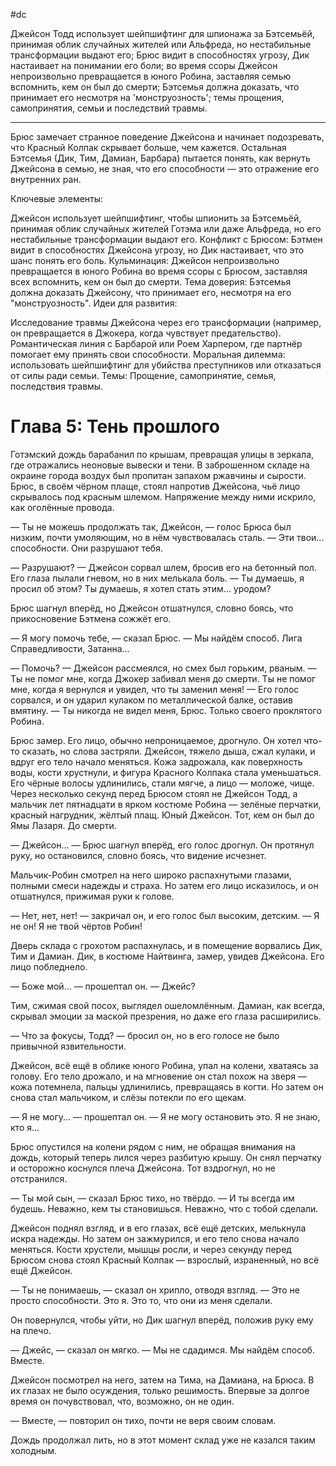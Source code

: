 #dc

Джейсон Тодд использует шейпшифтинг для шпионажа за Бэтсемьёй, принимая облик случайных жителей или Альфреда, но нестабильные трансформации выдают его; Брюс видит в способностях угрозу, Дик настаивает на понимании его боли; во время ссоры Джейсон непроизвольно превращается в юного Робина, заставляя семью вспомнить, кем он был до смерти; Бэтсемья должна доказать, что принимает его несмотря на 'монструозность'; темы прощения, самопринятия, семьи и последствий травмы.

---
Брюс замечает странное поведение Джейсона и начинает подозревать, что Красный Колпак скрывает больше, чем кажется. Остальная Бэтсемья (Дик, Тим, Дамиан, Барбара) пытается понять, как вернуть Джейсона в семью, не зная, что его способности — это отражение его внутренних ран.

Ключевые элементы:

Джейсон использует шейпшифтинг, чтобы шпионить за Бэтсемьёй, принимая облик случайных жителей Готэма или даже Альфреда, но его нестабильные трансформации выдают его.
Конфликт с Брюсом: Бэтмен видит в способностях Джейсона угрозу, но Дик настаивает, что это шанс понять его боль.
Кульминация: Джейсон непроизвольно превращается в юного Робина во время ссоры с Брюсом, заставляя всех вспомнить, кем он был до смерти.
Тема доверия: Бэтсемья должна доказать Джейсону, что принимает его, несмотря на его "монструозность".
Идеи для развития:

Исследование травмы Джейсона через его трансформации (например, он превращается в Джокера, когда чувствует предательство).
Романтическая линия с Барбарой или Роем Харпером, где партнёр помогает ему принять свои способности.
Моральная дилемма: использовать шейпшифтинг для убийства преступников или отказаться от силы ради семьи.
Темы: Прощение, самопринятие, семья, последствия травмы.


# Глава 5: Тень прошлого

Готэмский дождь барабанил по крышам, превращая улицы в зеркала, где отражались неоновые вывески и тени. В заброшенном складе на окраине города воздух был пропитан запахом ржавчины и сырости. Брюс, в своём чёрном плаще, стоял напротив Джейсона, чьё лицо скрывалось под красным шлемом. Напряжение между ними искрило, как оголённые провода.

— Ты не можешь продолжать так, Джейсон, — голос Брюса был низким, почти умоляющим, но в нём чувствовалась сталь. — Эти твои... способности. Они разрушают тебя.

— Разрушают? — Джейсон сорвал шлем, бросив его на бетонный пол. Его глаза пылали гневом, но в них мелькала боль. — Ты думаешь, я просил об этом? Ты думаешь, я хотел стать этим... уродом?

Брюс шагнул вперёд, но Джейсон отшатнулся, словно боясь, что прикосновение Бэтмена сожжёт его.

— Я могу помочь тебе, — сказал Брюс. — Мы найдём способ. Лига Справедливости, Затанна...

— Помочь? — Джейсон рассмеялся, но смех был горьким, рваным. — Ты не помог мне, когда Джокер забивал меня до смерти. Ты не помог мне, когда я вернулся и увидел, что ты заменил меня! — Его голос сорвался, и он ударил кулаком по металлической балке, оставив вмятину. — Ты никогда не видел меня, Брюс. Только своего проклятого Робина.

Брюс замер. Его лицо, обычно непроницаемое, дрогнуло. Он хотел что-то сказать, но слова застряли. Джейсон, тяжело дыша, сжал кулаки, и вдруг его тело начало меняться. Кожа задрожала, как поверхность воды, кости хрустнули, и фигура Красного Колпака стала уменьшаться. Его чёрные волосы удлинились, стали мягче, а лицо — моложе, чище. Через несколько секунд перед Брюсом стоял не Джейсон Тодд, а мальчик лет пятнадцати в ярком костюме Робина — зелёные перчатки, красный нагрудник, жёлтый плащ. Юный Джейсон. Тот, кем он был до Ямы Лазаря. До смерти.

— Джейсон... — Брюс шагнул вперёд, его голос дрогнул. Он протянул руку, но остановился, словно боясь, что видение исчезнет.

Мальчик-Робин смотрел на него широко распахнутыми глазами, полными смеси надежды и страха. Но затем его лицо исказилось, и он отшатнулся, прижимая руки к голове.

— Нет, нет, нет! — закричал он, и его голос был высоким, детским. — Я не он! Я не твой чёртов Робин!

Дверь склада с грохотом распахнулась, и в помещение ворвались Дик, Тим и Дамиан. Дик, в костюме Найтвинга, замер, увидев Джейсона. Его лицо побледнело.

— Боже мой... — прошептал он. — Джейс?

Тим, сжимая свой посох, выглядел ошеломлённым. Дамиан, как всегда, скрывал эмоции за маской презрения, но даже его глаза расширились.

— Что за фокусы, Тодд? — бросил он, но в его голосе не было привычной язвительности.

Джейсон, всё ещё в облике юного Робина, упал на колени, хватаясь за голову. Его тело дрожало, и на мгновение он стал похож на зверя — кожа потемнела, пальцы удлинились, превращаясь в когти. Но затем он снова стал мальчиком, и слёзы потекли по его щекам.

— Я не могу... — прошептал он. — Я не могу остановить это. Я не знаю, кто я...

Брюс опустился на колени рядом с ним, не обращая внимания на дождь, который теперь лился через разбитую крышу. Он снял перчатку и осторожно коснулся плеча Джейсона. Тот вздрогнул, но не отстранился.

— Ты мой сын, — сказал Брюс тихо, но твёрдо. — И ты всегда им будешь. Неважно, кем ты становишься. Неважно, что с тобой сделали.

Джейсон поднял взгляд, и в его глазах, всё ещё детских, мелькнула искра надежды. Но затем он зажмурился, и его тело снова начало меняться. Кости хрустели, мышцы росли, и через секунду перед Брюсом снова стоял Красный Колпак — взрослый, израненный, но всё ещё Джейсон.

— Ты не понимаешь, — сказал он хрипло, отводя взгляд. — Это не просто способности. Это я. Это то, что они из меня сделали.

Он повернулся, чтобы уйти, но Дик шагнул вперёд, положив руку ему на плечо.

— Джейс, — сказал он мягко. — Мы не сдадимся. Мы найдём способ. Вместе.

Джейсон посмотрел на него, затем на Тима, на Дамиана, на Брюса. В их глазах не было осуждения, только решимость. Впервые за долгое время он почувствовал, что, возможно, он не один.

— Вместе, — повторил он тихо, почти не веря своим словам.

Дождь продолжал лить, но в этот момент склад уже не казался таким холодным.

